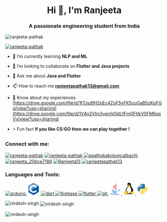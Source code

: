 <h1 align="center">Hi 👋, I'm Ranjeeta</h1>
<h3 align="center">A passionate engineering student from India</h3>

<p align="left"> <img src="https://komarev.com/ghpvc/?username=Ranjeeta13&label=Profile%20views&color=0e75b6&style=flat" alt="ranjeeta-pathak" /> </p>

<p align="left"> <a href="https://github.com/ryo-ma/github-profile-trophy"><img src="https://github-profile-trophy.vercel.app/?username=Ranjeeta13" alt="ranjeeta-pathak" /></a> </p>

- 🌱 I’m currently learning **NLP and ML**

- 👯 I’m looking to collaborate on **Flutter and Java projects**

- 💬 Ask me about **Java and Flutter**

- 📫 How to reach me **ranjeetapathak13@gmail.com**

- 📄 Know about my experiences [https://drive.google.com/file/d/1f7JsdfH2pEc4ZoF5yFK5cuGaB5zKpFGq/view?usp=sharing](https://drive.google.com/file/d/1V4n2VIm3yemV0dLfFmGFtikV0FM6xpVv/view?usp=sharing)

- ⚡ Fun fact **If you like CS:GO then we can play together !**

<h3 align="left">Connect with me:</h3>
<p align="left">
<a href="" target="blank"><img align="center" src="https://raw.githubusercontent.com/rahuldkjain/github-profile-readme-generator/master/src/images/icons/Social/twitter.svg" alt="ranjeeta-pathak" height="30" width="40" /></a>
<a href="https://www.linkedin.com/in/ranjeeta-pathak/" target="blank"><img align="center" src="https://raw.githubusercontent.com/rahuldkjain/github-profile-readme-generator/master/src/images/icons/Social/linked-in-alt.svg" alt="ranjeeta-pathak" height="30" width="40" /></a>
<a href="https://www.instagram.com/agathokakologicalbachi/" target="blank"><img align="center" src="https://raw.githubusercontent.com/rahuldkjain/github-profile-readme-generator/master/src/images/icons/Social/instagram.svg" alt="agathokakologicalbachi" height="30" width="40" /></a>
<a href="https://www.hackerrank.com/ranjeeta_20bce71?hr_r=1" target="blank"><img align="center" src="https://raw.githubusercontent.com/rahuldkjain/github-profile-readme-generator/master/src/images/icons/Social/hackerrank.svg" alt="ranjeeta_20bce7188" height="30" width="40" /></a>
<a href="https://leetcode.com/Ranjeeta13/" target="blank"><img align="center" src="https://raw.githubusercontent.com/rahuldkjain/github-profile-readme-generator/master/src/images/icons/Social/leet-code.svg" alt="Ranjeeta13" height="30" width="40" /></a>
<a href="https://auth.geeksforgeeks.org/user/ranjeetapathak13/practice" target="blank"><img align="center" src="https://raw.githubusercontent.com/rahuldkjain/github-profile-readme-generator/master/src/images/icons/Social/geeks-for-geeks.svg" alt="ranjeetapathak13" height="30" width="40" /></a>
</p>

<h3 align="left">Languages and Tools:</h3>
<p align="left"> <a href="https://www.arduino.cc/" target="_blank" rel="noreferrer"> <img src="https://cdn.worldvectorlogo.com/logos/arduino-1.svg" alt="arduino" width="40" height="40"/> </a> <a href="https://www.cprogramming.com/" target="_blank" rel="noreferrer"> <img src="https://raw.githubusercontent.com/devicons/devicon/master/icons/c/c-original.svg" alt="c" width="40" height="40"/> </a> <a href="https://dart.dev" target="_blank" rel="noreferrer"> <img src="https://www.vectorlogo.zone/logos/dartlang/dartlang-icon.svg" alt="dart" width="40" height="40"/> </a> <a href="https://firebase.google.com/" target="_blank" rel="noreferrer"> <img src="https://www.vectorlogo.zone/logos/firebase/firebase-icon.svg" alt="firebase" width="40" height="40"/> </a> <a href="https://flutter.dev" target="_blank" rel="noreferrer"> <img src="https://www.vectorlogo.zone/logos/flutterio/flutterio-icon.svg" alt="flutter" width="40" height="40"/> </a> <a href="https://git-scm.com/" target="_blank" rel="noreferrer"> <img src="https://www.vectorlogo.zone/logos/git-scm/git-scm-icon.svg" alt="git" width="40" height="40"/> </a> <a href="https://www.java.com" target="_blank" rel="noreferrer"> <img src="https://raw.githubusercontent.com/devicons/devicon/master/icons/java/java-original.svg" alt="java" width="40" height="40"/> </a> <a href="https://www.linux.org/" target="_blank" rel="noreferrer"> <img src="https://raw.githubusercontent.com/devicons/devicon/master/icons/linux/linux-original.svg" alt="linux" width="40" height="40"/> </a> <a href="https://www.python.org" target="_blank" rel="noreferrer"> <img src="https://raw.githubusercontent.com/devicons/devicon/master/icons/python/python-original.svg" alt="python" width="40" height="40"/> </a> </p>

<p><img align="left" src="https://github-readme-stats-sigma-five.vercel.app/api/top-langs?username=nirdesh-singh&show_icons=true&locale=en&layout=compact" alt="nirdesh-singh" /></p>

<p>&nbsp;<img align="center" src="https://github-readme-stats-sigma-five.vercel.app/api?username=nirdesh-singh&show_icons=true&locale=en" alt="nirdesh-singh" /></p>

<p><img align="center" src="https://github-readme-streak-stats.herokuapp.com/?user=nirdesh-singh&" alt="nirdesh-singh" /></p>
